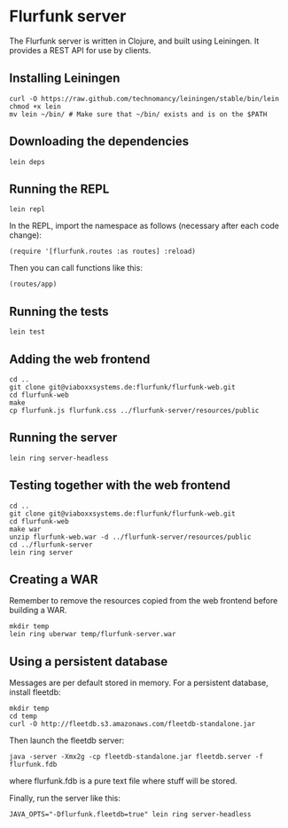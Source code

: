 Flurfunk server
===============

The Flurfunk server is written in Clojure, and built using Leiningen.
It provides a REST API for use by clients.

Installing Leiningen
--------------------

    curl -O https://raw.github.com/technomancy/leiningen/stable/bin/lein
    chmod +x lein
    mv lein ~/bin/ # Make sure that ~/bin/ exists and is on the $PATH

Downloading the dependencies
----------------------------

    lein deps

Running the REPL
----------------

    lein repl
    
In the REPL, import the namespace as follows (necessary after each code change):
    
    (require '[flurfunk.routes :as routes] :reload)

Then you can call functions like this:

    (routes/app)

Running the tests
-----------------

    lein test

Adding the web frontend
-----------------------

    cd ..
    git clone git@viaboxxsystems.de:flurfunk/flurfunk-web.git
    cd flurfunk-web
    make
    cp flurfunk.js flurfunk.css ../flurfunk-server/resources/public

Running the server
------------------

    lein ring server-headless

Testing together with the web frontend
--------------------------------------

    cd ..
    git clone git@viaboxxsystems.de:flurfunk/flurfunk-web.git
    cd flurfunk-web
    make war
    unzip flurfunk-web.war -d ../flurfunk-server/resources/public
    cd ../flurfunk-server
    lein ring server

Creating a WAR
--------------

Remember to remove the resources copied from the web frontend before building a WAR.

    mkdir temp
    lein ring uberwar temp/flurfunk-server.war

Using a persistent database
---------------------------

Messages are per default stored in memory. For a persistent database, install fleetdb:

    mkdir temp
    cd temp
    curl -O http://fleetdb.s3.amazonaws.com/fleetdb-standalone.jar

Then launch the fleetdb server:

    java -server -Xmx2g -cp fleetdb-standalone.jar fleetdb.server -f flurfunk.fdb

where flurfunk.fdb is a pure text file where stuff will be stored.

Finally, run the server like this:

    JAVA_OPTS="-Dflurfunk.fleetdb=true" lein ring server-headless
